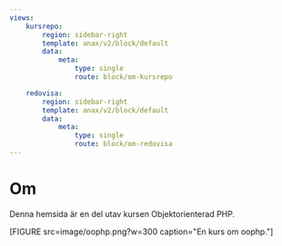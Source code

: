 ```yaml
---
views:
    kursrepo:
        region: sidebar-right
        template: anax/v2/block/default
        data:
            meta:
                type: single
                route: block/om-kursrepo

    redovisa:
        region: sidebar-right
        template: anax/v2/block/default
        data:
            meta:
                type: single
                route: block/om-redovisa
---
```

Om
=========================


Denna hemsida är en del utav kursen Objektorienterad PHP.


[FIGURE src=image/oophp.png?w=300 caption="En kurs om oophp."]
